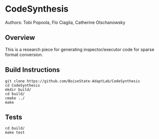 # CodeSynthesis
Authors: Tobi Popoola, Flo Ciaglia, Catherine Olschanowsky
## Overview
This is a research piece for generating inspector/executor code for sparse format
conversion. 

## Build Instructions
```shell script
git clone https://github.com/BoiseState-AdaptLab/CodeSynthesis
cd CodeSynthesis
mkdir build/
cd build/
cmake ../
make
```

## Tests
```shell script
cd build/
make test
```

